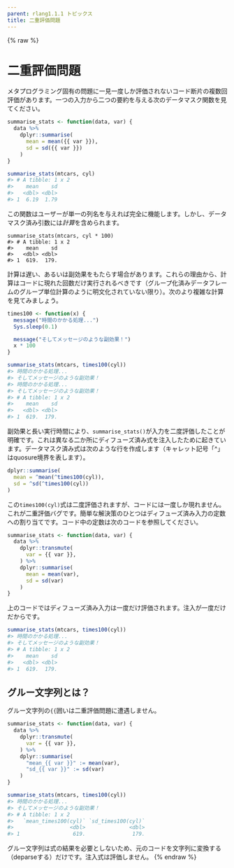 ```yaml
---
parent: rlang1.1.1 トピックス
title: 二重評価問題
---
```


{% raw %}
# 二重評価問題

メタプログラミング固有の問題に一見一度しか評価されないコード断片の複数回評価があります。一つの入力から二つの要約を与える次のデータマスク関数を見てください。

```r
summarise_stats <- function(data, var) {
  data %>%
    dplyr::summarise(
      mean = mean({{ var }}),
      sd = sd({{ var }})
    )
}

summarise_stats(mtcars, cyl)
#> # A tibble: 1 x 2
#>    mean    sd
#>   <dbl> <dbl>
#> 1  6.19  1.79
```

この関数はユーザーが単一の列名を与えれば完全に機能します。しかし、データマスク済み引数には*計算*を含められます。

```
summarise_stats(mtcars, cyl * 100)
#> # A tibble: 1 x 2
#>    mean    sd
#>   <dbl> <dbl>
#> 1  619.  179.
```

計算は遅い、あるいは副効果をもたらす場合があります。これらの理由から、計算はコードに現れた回数だけ実行されるべきです（グループ化済みデータフレームのグループ単位計算のように明文化されていない限り）。次のより複雑な計算を見てみましょう。

```r
times100 <- function(x) {
  message("時間のかかる処理...")
  Sys.sleep(0.1)

  message("そしてメッセージのような副効果！")
  x * 100
}

summarise_stats(mtcars, times100(cyl))
#> 時間のかかる処理...
#> そしてメッセージのような副効果！
#> 時間のかかる処理...
#> そしてメッセージのような副効果！
#> # A tibble: 1 x 2
#>    mean    sd
#>   <dbl> <dbl>
#> 1  619.  179.
```

副効果と長い実行時間により、`summarise_stats()`が入力を二度評価したことが明確です。これは異なる二か所にディフューズ済み式を注入したために起きています。データマスク済み式は次のような行を作成します（キャレット記号「^」はquosure境界を表します）。

```r
dplyr::summarise(
  mean = ^mean(^times100(cyl)),
  sd = ^sd(^times100(cyl))
)
```

この`times100(cyl)`式は二度評価されますが、コードには一度しか現れません。これが二重評価バグです。簡単な解決策のひとつはディフューズ済み入力の定数への割り当てです。コード中の定数は次のコードを参照してください。

```r
summarise_stats <- function(data, var) {
  data %>%
    dplyr::transmute(
      var = {{ var }},
    ) %>%
    dplyr::summarise(
      mean = mean(var),
      sd = sd(var)
    )
}
```

上のコードではディフューズ済み入力は一度だけ評価されます。注入が一度だけだからです。

```r
summarise_stats(mtcars, times100(cyl))
#> 時間のかかる処理...
#> そしてメッセージのような副効果！
#> # A tibble: 1 x 2
#>    mean    sd
#>   <dbl> <dbl>
#> 1  619.  179.
```

## グルー文字列とは？

グルー文字列の`{{`囲いは二重評価問題に遭遇しません。

```r
summarise_stats <- function(data, var) {
  data %>%
    dplyr::transmute(
      var = {{ var }},
    ) %>%
    dplyr::summarise(
      "mean_{{ var }}" := mean(var),
      "sd_{{ var }}" := sd(var)
    )
}

summarise_stats(mtcars, times100(cyl))
#> 時間のかかる処理...
#> そしてメッセージのような副効果！
#> # A tibble: 1 x 2
#>   `mean_times100(cyl)` `sd_times100(cyl)`
#>                  <dbl>              <dbl>
#> 1                 619.               179.
```

グルー文字列は式の結果を必要としないため、元のコードを文字列に変換する（deparseする）だけです。注入式は評価しません。
{% endraw %}
